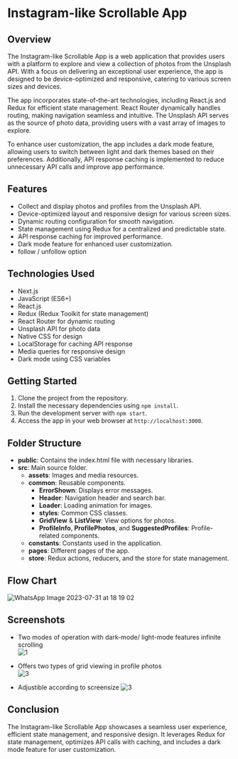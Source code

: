 # Instagram-like Scrollable App

## Overview
The Instagram-like Scrollable App is a web application that provides users with a platform to explore and view a collection of photos from the Unsplash API. With a focus on delivering an exceptional user experience, the app is designed to be device-optimized and responsive, catering to various screen sizes and devices.

The app incorporates state-of-the-art technologies, including React.js and Redux for efficient state management. React Router dynamically handles routing, making navigation seamless and intuitive. The Unsplash API serves as the source of photo data, providing users with a vast array of images to explore.

To enhance user customization, the app includes a dark mode feature, allowing users to switch between light and dark themes based on their preferences. Additionally, API response caching is implemented to reduce unnecessary API calls and improve app performance.

## Features
- Collect and display photos and profiles  from the Unsplash API.
- Device-optimized layout and responsive design for various screen sizes.
- Dynamic routing configuration for smooth navigation.
- State management using Redux for a centralized and predictable state.
- API response caching for improved performance.
- Dark mode feature for enhanced user customization.
- follow / unfollow option 

## Technologies Used
- Next.js
- JavaScript (ES6+)
- React.js
- Redux (Redux Toolkit for state management)
- React Router for dynamic routing
- Unsplash API for photo data
- Native CSS for design
- LocalStorage for caching API response
- Media queries for responsive design
- Dark mode using CSS variables

## Getting Started
1. Clone the project from the repository.
2. Install the necessary dependencies using `npm install`.
3. Run the development server with `npm start`.
4. Access the app in your web browser at `http://localhost:3000`.

## Folder Structure

- **public**: Contains the index.html file with necessary libraries.
- **src**: Main source folder.
  - **assets**: Images and media resources.
  - **common**: Reusable components.
    - **ErrorShown**: Displays error messages.
    - **Header**: Navigation header and search bar.
    - **Loader**: Loading animation for images.
    - **styles**: Common CSS classes.
    - **GridView** & **ListView**: View options for photos.
    - **ProfileInfo**, **ProfilePhotos**, and **SuggestedProfiles**: Profile-related components.
  - **constants**: Constants used in the application.
  - **pages**: Different pages of the app.
  - **store**: Redux actions, reducers, and the store for state management.


## Flow Chart
![WhatsApp Image 2023-07-31 at 18 19 02](https://github.com/arajeet-arj/Assignment/assets/103362957/82bf5460-b73a-45e8-b900-03b3e968ba28)

## Screenshots

- Two modes of operation with dark-mode/ light-mode features infinite scrolling  
![1](https://github.com/arajeet-arj/Assignment/assets/103362957/715b5e50-5712-440d-9333-e2195472ff25)

- Offers two types of grid viewing in profile photos  
![3](https://github.com/arajeet-arj/Assignment/assets/103362957/845e52bc-a874-4796-9ffa-e8a07ac8f538)

 - Adjustible according to screensize 
![3](https://github.com/arajeet-arj/Assignment/assets/103362957/a808014b-cbdb-4bf0-8310-4279d320f8bb)


## Conclusion
The Instagram-like Scrollable App showcases a seamless user experience, efficient state management, and responsive design. It leverages Redux for state management, optimizes API calls with caching, and includes a dark mode feature for user customization.
